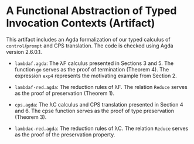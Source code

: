 # A Functional Abstraction of Typed Invocation Contexts (Artifact)

This artifact includes an Agda formalization of our typed calculus of
`control`/`prompt` and CPS translation.
The code is checked using Agda version 2.6.0.1.

- `lambdaf.agda`: The λF calculus presented in Sections 3 and 5.
The function `go` serves as the proof of termination (Theorem 4).
The expression `exp4` represents the motivating example from Section 2.

- `lambdaf-red.agda`: The reduction rules of λF.
The relation `Reduce` serves as the proof of preservation (Theorem 1).

- `cps.agda`: The λC calculus and CPS translation presented in Section 4
and 6.
The cpse function serves as the proof of type preservation (Theorem 3).

- `lambdac-red.agda`: The reduction rules of λC.
The relation `Reduce` serves as the proof of the preservation property.
